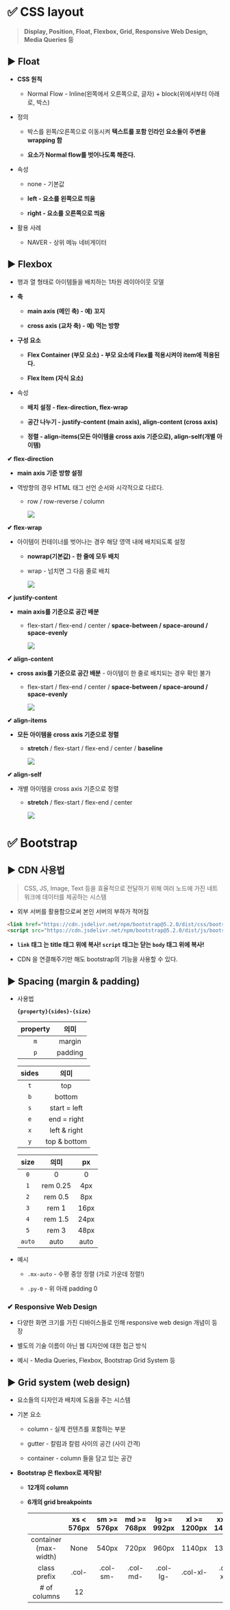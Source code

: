 # ✅ CSS layout

>  **Display, Position, Float, Flexbox, Grid, Responsive Web Design, Media Queries 등**

## ▶ Float

* **CSS 원칙**
  
  * Normal Flow - Inline(왼쪽에서 오른쪽으로, 글자) + block(위에서부터 아래로, 박스)

* 정의
  
  * 박스를 왼쪽/오른쪽으로 이동시켜 **텍스트를 포함 인라인 요소들이 주변을 wrapping 함**
  
  * **요소가 Normal flow를 벗어나도록 해준다.**

* 속성
  
  * none - 기본값
  
  * **left - 요소를 왼쪽으로 띄움**
  
  * **right - 요소를 오른쪽으로 띄움**

* 활용 사례
  
  * NAVER - 상위 메뉴 네비게이터

## ▶ Flexbox

* 행과 열 형태로 아이템들을 배치하는 1차원 레이아이웃 모델

* **축**
  
  * **main axis (메인 축) - 예) 꼬지**
  
  * **cross axis (교차 축) - 예) 먹는 방향**

* **구성 요소**
  
  * **Flex Container (부모 요소) - 부모 요소에 Flex를 적용시켜야 item에 적용된다.**
  
  * **Flex Item (자식 요소)**

* 속성
  
  * **배치 설정 - flex-direction, flex-wrap**
  
  * **공간 나누기 - justify-content (main axis), align-content (cross axis)**
  
  * **정렬 - align-items(모든 아이템을 cross axis 기준으로), align-self(개별 아이템)**

**✔ flex-direction**

* **main axis 기준 방향 설정**

* 역방향의 경우 HTML 태그 선언 순서와 시각적으로 다르다.
  
  * row / row-reverse / column
    
    ![](web_adv_assets/2022-08-03-23-33-00-image.png)

**✔ flex-wrap**

* 아이템이 컨테이너를 벗어나는 경우 해당 영역 내에 배치되도록 설정
  
  * **nowrap(기본값) - 한 줄에 모두 배치**
  
  * wrap - 넘치면 그 다음 줄로 배치
    
    ![](web_adv_assets/2022-08-03-23-33-20-image.png)

**✔ justify-content**

* **main axis를 기준으로 공간 배분**
  * flex-start / flex-end / center / **space-between / space-around / space-evenly**
    
    ![](web_adv_assets/2022-08-03-23-33-44-image.png)

**✔ align-content**

* **cross axis를 기준으로 공간 배분** - 아이템이 한 줄로 배치되는 경우 확인 불가
  * flex-start / flex-end / center / **space-between / space-around / space-evenly**
    
    ![](web_adv_assets/2022-08-03-23-34-02-image.png)

**✔ align-items**

* **모든 아이템을 cross axis 기준으로 정렬**
  
  * **stretch** / flex-start / flex-end / center / **baseline**
    
    ![](web_adv_assets/2022-08-03-23-34-21-image.png)

**✔ align-self**

* 개별 아이템을 cross axis 기준으로 정렬
  
  * **stretch** / flex-start / flex-end / center
    
    ![](web_adv_assets/2022-08-03-23-34-38-image.png)



# ✅ Bootstrap

## ▶ CDN 사용법

> CSS, JS, Image, Text 등을 효율적으로 전달하기 위해 여러 노드에 가진 네트워크에 데이터를 제공하는 시스템

* 외부 서버를 활용함으로써 본인 서버의 부하가 적어짐

```html
<link href="https://cdn.jsdelivr.net/npm/bootstrap@5.2.0/dist/css/bootstrap.min.css" rel="stylesheet" integrity="sha384-gH2yIJqKdNHPEq0n4Mqa/HGKIhSkIHeL5AyhkYV8i59U5AR6csBvApHHNl/vI1Bx" crossorigin="anonymous">
<script src="https://cdn.jsdelivr.net/npm/bootstrap@5.2.0/dist/js/bootstrap.bundle.min.js" integrity="sha384-A3rJD856KowSb7dwlZdYEkO39Gagi7vIsF0jrRAoQmDKKtQBHUuLZ9AsSv4jD4Xa" crossorigin="anonymous"></script>
```

* **`link` 태그 는 title 태그 위에 복사! `script` 태그는 닫는 `body` 태그 위에 복사!**

* CDN 을 연결해주기만 해도 bootstrap의 기능을 사용할 수 있다.

## ▶ Spacing (margin & padding)

* 사용법
  
  **`{property}{sides}-{size}`**
  
  | property | 의미      |
  |:--------:|:-------:|
  | `m`      | margin  |
  | `p`      | padding |
  
  | sides | 의미           |
  |:-----:|:------------:|
  | `t`   | top          |
  | `b`   | bottom       |
  | `s`   | start = left |
  | `e`   | end = right  |
  | `x`   | left & right |
  | `y`   | top & bottom |
  
  | size   | 의미       | px   |
  |:------:|:--------:|:----:|
  | `0`    | 0        | 0    |
  | `1`    | rem 0.25 | 4px  |
  | `2`    | rem 0.5  | 8px  |
  | `3`    | rem 1    | 16px |
  | `4`    | rem 1.5  | 24px |
  | `5`    | rem 3    | 48px |
  | `auto` | auto     | auto |

* 예시
  
  * `.mx-auto` - 수평 중앙 정렬 (가로 가운데 정렬!)
  
  * `.py-0` - 위 아래 padding 0

### ✔ Responsive Web Design

* 다양한 화면 크기를 가진 디바이스들로 인해 responsive web design 개념이 등장

* 별도의 기술 이름이 아닌 웹 디자인에 대한 접근 방식

* 예시 - Media Queries, Flexbox, Bootstrap Grid System 등



## ▶ Grid system (web design)

* 요소들의 디자인과 배치에 도움을 주는 시스템

* 기본 요소
  
  * column - 실제 컨텐츠를 포함하는 부분
  
  * gutter - 칼럼과 칼럼 사이의 공간 (사이 간격)
  
  * container - column 들을 담고 있는 공간

* **Bootstrap 은 flexbox로 제작됨!**
  
  * **12개의 column**
  
  * **6개의 grid breakpoints**
    
    |                       | xs < 576px | sm >= 576px | md >= 768px | lg >= 992px | xl >= 1200px | xxl >= 1400px |
    |:---------------------:|:----------:|:-----------:|:-----------:|:-----------:|:------------:|:-------------:|
    | container (max-width) | None       | 540px       | 720px       | 960px       | 1140px       | 1320px        |
    | class prefix          | .col-      | .col-sm-    | .col-md-    | .col-lg-    | .col-xl-     | .col-xxl-     |
    | # of columns          | 12         |             |             |             |              |               |
